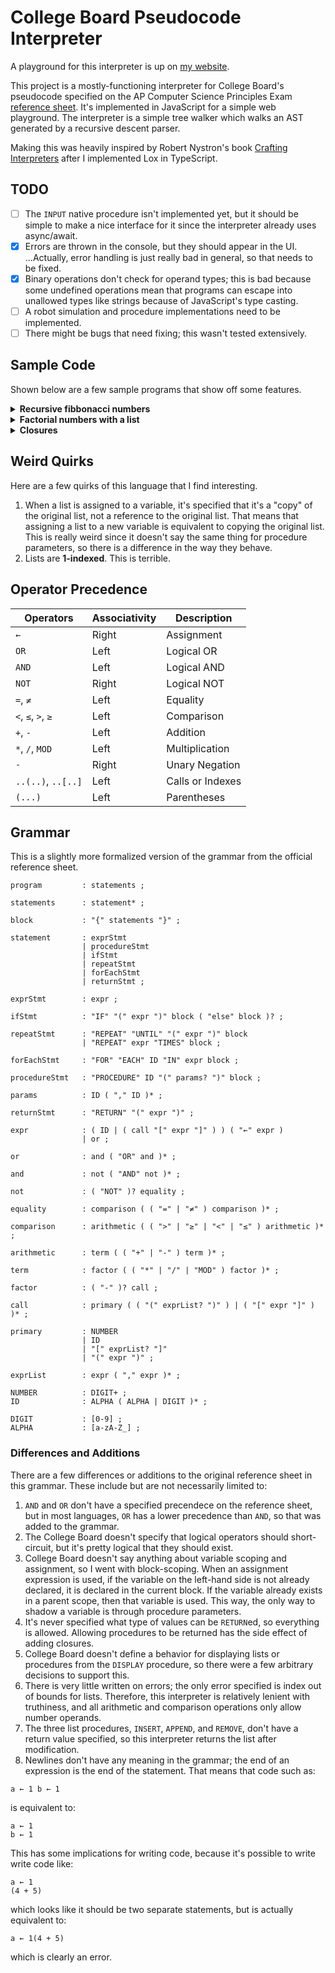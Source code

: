 # College Board Pseudocode Interpreter

A playground for this interpreter is up on [my website](https://board.dan.onl).

This project is a mostly-functioning interpreter for College Board's pseudocode specified on the AP Computer Science Principles Exam [reference sheet](https://apcentral.collegeboard.org/pdf/ap-computer-science-principles-exam-reference-sheet.pdf). It's implemented in JavaScript for a simple web playground. The interpreter is a simple tree walker which walks an AST generated by a recursive descent parser.

Making this was heavily inspired by Robert Nystron's book [Crafting Interpreters](https://craftinginterpreters.com/) after I implemented Lox in TypeScript.

## TODO

-   [ ] The `INPUT` native procedure isn't implemented yet, but it should be simple to make a nice interface for it since the interpreter already uses async/await.
-   [x] Errors are thrown in the console, but they should appear in the UI. ...Actually, error handling is just really bad in general, so that needs to be fixed.
-   [x] Binary operations don't check for operand types; this is bad because some undefined operations mean that programs can escape into unallowed types like strings because of JavaScript's type casting.
-   [ ] A robot simulation and procedure implementations need to be implemented.
-   [ ] There might be bugs that need fixing; this wasn't tested extensively.

## Sample Code

Shown below are a few sample programs that show off some features.

<details>
<summary><strong>Recursive fibbonacci numbers</strong></summary>

```
PROCEDURE fib(n)
{
	IF(n ≤ 1)
	{
		RETURN(n)
	}
	RETURN(fib(n - 1) + fib(n - 2))
}

i ← 1
REPEAT 10 TIMES
{
	DISPLAY(fib(i))
	i ← i + 1
}
```

</details>

<details>
<summary><strong>Factorial numbers with a list</strong></summary>

```
list ← [1, 1]

REPEAT 10 TIMES
{
	length ← LENGTH(list)
	next ← list[length] * length
	APPEND(list, next)
}

DISPLAY(list)
```

</details>

<details>
<summary><strong>Closures</strong></summary>

```
PROCEDURE add(x)
{
	PROCEDURE addX(y)
	{
		RETURN(x + y)
	}
	RETURN(addX)
}

add5 ← add(5)

DISPLAY(add5(10))
```

</details>

## Weird Quirks

Here are a few quirks of this language that I find interesting.

1. When a list is assigned to a variable, it's specified that it's a "copy" of the original list, not a reference to the original list. That means that assigning a list to a new variable is equivalent to copying the original list. This is really weird since it doesn't say the same thing for procedure parameters, so there is a difference in the way they behave.
2. Lists are **1-indexed**. This is terrible.

## Operator Precedence

| Operators          | Associativity | Description      |
| ------------------ | ------------- | ---------------- |
| `←`                | Right         | Assignment       |
| `OR`               | Left          | Logical OR       |
| `AND`              | Left          | Logical AND      |
| `NOT`              | Right         | Logical NOT      |
| `=`, `≠`           | Left          | Equality         |
| `<`, `≤`, `>`, `≥` | Left          | Comparison       |
| `+`, `-`           | Left          | Addition         |
| `*`, `/`, `MOD`    | Left          | Multiplication   |
| `-`                | Right         | Unary Negation   |
| `..(..)`, `..[..]` | Left          | Calls or Indexes |
| `(...)`            | Left          | Parentheses      |

## Grammar

This is a slightly more formalized version of the grammar from the official reference sheet.

```
program         : statements ;

statements      : statement* ;

block           : "{" statements "}" ;

statement       : exprStmt
                | procedureStmt
                | ifStmt
                | repeatStmt
                | forEachStmt
                | returnStmt ;

exprStmt        : expr ;

ifStmt          : "IF" "(" expr ")" block ( "else" block )? ;

repeatStmt      : "REPEAT" "UNTIL" "(" expr ")" block
                | "REPEAT" expr "TIMES" block ;

forEachStmt     : "FOR" "EACH" ID "IN" expr block ;

procedureStmt   : "PROCEDURE" ID "(" params? ")" block ;

params          : ID ( "," ID )* ;

returnStmt      : "RETURN" "(" expr ")" ;

expr            : ( ID | ( call "[" expr "]" ) ) ( "←" expr )
                | or ;

or              : and ( "OR" and )* ;

and             : not ( "AND" not )* ;

not             : ( "NOT" )? equality ;

equality        : comparison ( ( "=" | "≠" ) comparison )* ;

comparison      : arithmetic ( ( ">" | "≥" | "<" | "≤" ) arithmetic )* ;

arithmetic      : term ( ( "+" | "-" ) term )* ;

term            : factor ( ( "*" | "/" | "MOD" ) factor )* ;

factor          : ( "-" )? call ;

call            : primary ( ( "(" exprList? ")" ) | ( "[" expr "]" ) )* ;

primary         : NUMBER
                | ID
                | "[" exprList? "]"
                | "(" expr ")" ;

exprList        : expr ( "," expr )* ;

NUMBER          : DIGIT+ ;
ID              : ALPHA ( ALPHA | DIGIT )* ;

DIGIT           : [0-9] ;
ALPHA           : [a-zA-Z_] ;
```

### Differences and Additions

There are a few differences or additions to the original reference sheet in this grammar. These include but are not necessarily limited to:

1. `AND` and `OR` don't have a specified precendece on the reference sheet, but in most languages, `OR` has a lower precedence than `AND`, so that was added to the grammar.
2. The College Board doesn't specify that logical operators should short-circuit, but it's pretty logical that they should exist.
3. College Board doesn't say anything about variable scoping and assignment, so I went with block-scoping. When an assignment expression is used, if the variable on the left-hand side is not already declared, it is declared in the current block. If the variable already exists in a parent scope, then that variable is used. This way, the only way to shadow a variable is through procedure parameters.
4. It's never specified what type of values can be `RETURN`ed, so everything is allowed. Allowing procedures to be returned has the side effect of adding closures.
5. College Board doesn't define a behavior for displaying lists or procedures from the `DISPLAY` procedure, so there were a few arbitrary decisions to support this.
6. There is very little written on errors; the only error specified is index out of bounds for lists. Therefore, this interpreter is relatively lenient with truthiness, and all arithmetic and comparison operations only allow number operands.
7. The three list procedures, `INSERT`, `APPEND`, and `REMOVE`, don't have a return value specified, so this interpreter returns the list after modification.
8. Newlines don't have any meaning in the grammar; the end of an expression is the end of the statement. That means that code such as:

```
a ← 1 b ← 1
```

is equivalent to:

```
a ← 1
b ← 1
```

This has some implications for writing code, because it's possible to write write code like:

```
a ← 1
(4 + 5)
```

which looks like it should be two separate statements, but is actually equivalent to:

```
a ← 1(4 + 5)
```

which is clearly an error.
